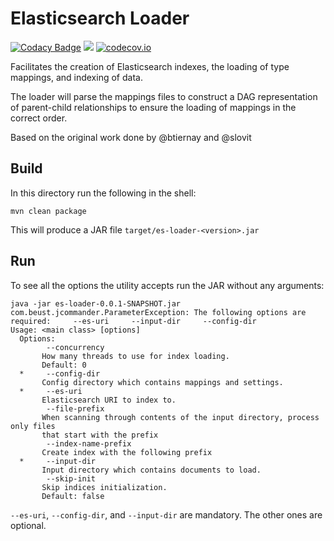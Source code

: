 # Elasticsearch Loader 

[![Codacy Badge](https://api.codacy.com/project/badge/Grade/abfd287de36b46aeae5b8aa9c9dbf0e8)](https://www.codacy.com/app/icgc-dcc/es-loader?utm_source=github.com&amp;utm_medium=referral&amp;utm_content=icgc-dcc/es-loader&amp;utm_campaign=Badge_Grade)
[![](https://api.travis-ci.org/icgc-dcc/es-loader.svg?branch=develop)](https://api.travis-ci.org/icgc-dcc/es-loader.svg?branch=develop)
[![codecov.io](https://codecov.io/github/icgc-dcc/es-loader/coverage.svg?branch=develop)](https://codecov.io/github/icgc-dcc/es-loader?branch=develop)

Facilitates the creation of Elasticsearch indexes, the loading of type mappings, and indexing of data. 

The loader will parse the mappings files to construct a DAG representation of parent-child relationships to ensure the
 loading of mappings in the correct order. 
 
 Based on the original work done by @btiernay and @slovit

## Build

In this directory run the following in the shell:

```shell
mvn clean package
```
This will produce a JAR file `target/es-loader-<version>.jar`

## Run

To see all the options the utility accepts run the JAR without any arguments:

```shell
java -jar es-loader-0.0.1-SNAPSHOT.jar 
com.beust.jcommander.ParameterException: The following options are required:     --es-uri     --input-dir     --config-dir 
Usage: <main class> [options]
  Options:
        --concurrency
       How many threads to use for index loading.
       Default: 0
  *     --config-dir
       Config directory which contains mappings and settings.
  *     --es-uri
       Elasticsearch URI to index to.
        --file-prefix
       When scanning through contents of the input directory, process only files
       that start with the prefix
        --index-name-prefix
       Create index with the following prefix
  *     --input-dir
       Input directory which contains documents to load.
        --skip-init
       Skip indices initialization.
       Default: false
```

`--es-uri`, `--config-dir`, and `--input-dir` are mandatory. The other ones are optional.
